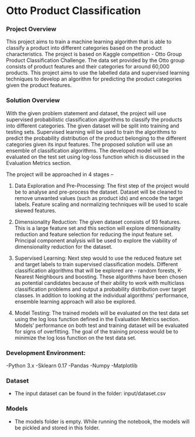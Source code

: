 # Otto Product Classification

### Project Overview

This project aims to train a machine learning algorithm that is able to classify a product into
different categories based on the product characteristics. The project is based on Kaggle
competition - Otto Group Product Classification Challenge. The data set provided by the
Otto group consists of product features and their categories for around 60,000 products. This
project aims to use the labelled data and supervised learning techniques to develop an
algorithm for predicting the product categories given the product features.

### Solution Overview

With the given problem statement and dataset, the project will use supervised probabilistic
classification algorithms to classify the products into different categories. The given dataset
will be split into training and testing sets. Supervised learning will be used to train the
algorithms to predict the probability distribution of the product belonging to the different
categories given its input features. The proposed solution will use an ensemble of
classification algorithms. The developed model will be evaluated on the test set using log-loss
function which is discussed in the Evaluation Metrics section.

The project will be approached in 4 stages –

1. Data Exploration and Pre-Processing:
The first step of the project would be to analyse and pre-process the dataset. Dataset will be
cleaned to remove unwanted values (such as product ids) and encode the target labels.
Feature scaling and normalizing techniques will be used to scale skewed features.

2. Dimensionality Reduction:
The given dataset consists of 93 features. This is a large feature set and this section will
explore dimensionality reduction and feature selection for reducing the input feature set.
Principal component analysis will be used to explore the viability of dimensionality reduction
for the dataset.

3. Supervised Learning:
Next step would to use the reduced feature set and target labels to train supervised
classification models. Different classification algorithms that will be explored are - random
forests, K-Nearest Neighbours and boosting. These algorithms have been chosen as potential
candidates because of their ability to work with multiclass classification problems and output
a probability distribution over target classes. In addition to looking at the individual
algorithms’ performance, ensemble learning approach will also be explored.

4. Model Testing:
The trained models will be evaluated on the test data set using the log loss function defined in
the Evaluation Metrics section. Models’ performance on both test and training dataset will be
evaluated for signs of overfitting. The goal of the training process would be to minimize the
log loss function on the test data set.

### Development Environment:
-Python 3.x
-Sklearn 0.17
-Pandas
-Numpy
-Matplotlib

### Dataset
- The input dataset can be found in the folder: input/dataset.csv

### Models
- The models folder is empty. While running the notebook, the models will be pickled and stored in this folder.
